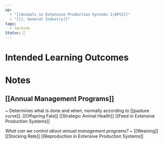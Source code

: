 ```yaml
---
up:
  - "[[Animals in Extensive Production Systems 1|APS1]]"
  - "[[1. General Industry]]"
tags:
  - lecture
Status: 🌳
---
```

# Intended Learning Outcomes

# Notes

## [[Annual Management Programs]]
~
Determines what is done and when, normally according to [[pasture curve]].
[[Offspring Fate]]
[[Strategic Animal Health]]
[[Feed in Extensive Production Systems]]
<!--SR:!2025-03-13,3,250-->

*What can we control about annual management programs?*
~
[[Weaning]]
[[Stocking Rate]]
[[Reproduction in Extensive Production Systems]]
<!--SR:!2025-03-14,4,270-->

